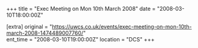 +++
title = "Exec Meeting on Mon 10th March 2008"
date = "2008-03-10T18:00:00Z"

[extra]
original = "https://uwcs.co.uk/events/exec-meeting-on-mon-10th-march-2008-1474489007760/"    
ent_time = "2008-03-10T19:00:00Z"
location = "DCS"
+++



